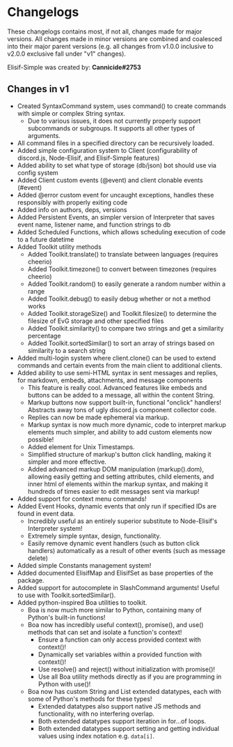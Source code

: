 # Changelogs
These changelogs contains most, if not all, changes made for major versions. All changes made in minor versions are combined and coalesced into their major parent versions (e.g. all changes from v1.0.0 inclusive to v2.0.0 exclusive fall under "v1" changes).

Elisif-Simple was created by: **Cannicide#2753**

## Changes in v1

- Created SyntaxCommand system, uses command() to create commands with simple or complex String syntax.
    - Due to various issues, it does not currently properly support subcommands or subgroups. It supports all other types of arguments.
- All command files in a specified directory can be recursively loaded.
- Added simple configuration system to Client (configurability of discord.js, Node-Elisif, and Elisif-Simple features)
- Added ability to set what type of storage (db/json) bot should use via config system
- Added Client custom events (@event) and client clonable events (#event)
- Added @error custom event for uncaught exceptions, handles these responsibly with properly exiting code
- Added info on authors, deps, versions
- Added Persistent Events, an simpler version of Interpreter that saves event name, listener name, and function strings to db
- Added Scheduled Functions, which allows scheduling execution of code to a future datetime
- Added Toolkit utility methods
    - Added Toolkit.translate() to translate between languages (requires cheerio)
    - Added Toolkit.timezone() to convert between timezones (requires cheerio)
    - Added Toolkit.random() to easily generate a random number within a range
    - Added Toolkit.debug() to easily debug whether or not a method works
    - Added Toolkit.storageSize() and Toolkit.filesize() to determine the filesize of EvG storage and other specified files
    - Added Toolkit.similarity() to compare two strings and get a similarity percentage
    - Added Toolkit.sortedSimilar() to sort an array of strings based on similarity to a search string
- Added multi-login system where client.clone() can be used to extend commands and certain events from the main client to additional clients.
- Added ability to use semi-HTML syntax in sent messages and replies, for markdown, embeds, attachments, and message components
    - This feature is really cool. Advanced features like embeds and buttons can be added to a message, all within the content String.
    - Markup buttons now support built-in, functional "onclick" handlers! Abstracts away tons of ugly discord.js component collector code.
    - Replies can now be made ephemeral via markup.
    - Markup syntax is now much more dynamic, code to interpret markup elements much simpler, and ability to add custom elements now possible!
    - Added element for Unix Timestamps.
    - Simplified structure of markup's button click handling, making it simpler and more effective.
    - Added advanced markup DOM manipulation (markup().dom), allowing easily getting and setting attributes, child elements, and inner html of elements within the markup syntax, and making it hundreds of times easier to edit messages sent via markup!
- Added support for context menu commands!
- Added Event Hooks, dynamic events that only run if specified IDs are found in event data.
    - Incredibly useful as an entirely superior substitute to Node-Elisif's Interpreter system!
    - Extremely simple syntax, design, functionality.
    - Easily remove dynamic event handlers (such as button click handlers) automatically as a result of other events (such as message delete)
- Added simple Constants management system!
- Added documented ElisifMap and ElisifSet as base properties of the package.
- Added support for autocomplete in SlashCommand arguments! Useful to use with Toolkit.sortedSimilar().
- Added python-inspired Boa utilities to toolkit.
    - Boa is now much more similar to Python, containing many of Python's built-in functions!
    - Boa now has incredibly useful context(), promise(), and use() methods that can set and isolate a function's context!
        - Ensure a function can only access provided context with context()!
        - Dynamically set variables within a provided function with context()!
        - Use resolve() and reject() without initialization with promise()!
        - Use all Boa utility methods directly as if you are programming in Python with use()!
    - Boa now has custom String and List extended datatypes, each with some of Python's methods for these types!
        - Extended datatypes also support native JS methods and functionality, with no interfering overlap.
        - Both extended datatypes support iteration in for...of loops.
        - Both extended datatypes support setting and getting individual values using index notation e.g. `data[i]`.